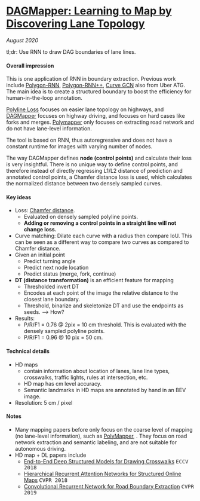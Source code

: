 # [DAGMapper: Learning to Map by Discovering Lane Topology](http://openaccess.thecvf.com/content_ICCV_2019/papers/Homayounfar_DAGMapper_Learning_to_Map_by_Discovering_Lane_Topology_ICCV_2019_paper.pdf)

_August 2020_

tl;dr: Use RNN to draw DAG boundaries of lane lines.

#### Overall impression
This is one application of RNN in boundary extraction. Previous work include [Polygon-RNN](http://www.cs.toronto.edu/polyrnn/poly_cvpr17/), [Polygon-RNN++](http://www.cs.toronto.edu/polyrnn/), [Curve GCN](https://openaccess.thecvf.com/content_CVPR_2019/papers/Ling_Fast_Interactive_Object_Annotation_With_Curve-GCN_CVPR_2019_paper.pdf) also from Uber ATG. The main idea is to create a structured boundary to boost the efficiency for human-in-the-loop  annotation.

[Polyline Loss](polyline_loss.md) focuses on easier lane topology on highways, and [DAGMapper](dagmapper.md) focuses on highway driving, and focuses on hard cases like forks and merges. [Polymapper](polymapper.md) only focuses on extracting road network and do not have lane-level information. 

The tool is based on RNN, thus autoregressive and does not have a constant runtime for images with varying number of nodes. 

The way DAGMapper defines **node (control points)** and calculate their loss is very insightful. There is no unique way to define control points, and therefore instead of directly regressing L1/L2 distance of prediction and annotated control points, a Chamfer distance loss is used, which calculates the normalized distance between two densely sampled curves. 

#### Key ideas
- Loss: [Chamfer distance](http://vision.cs.utexas.edu/378h-fall2015/slides/lecture4.pdf).
	- Evaluated on densely sampled polyline points. 
	- **Adding or removing a control points in a straight line will not change loss.**
- Curve matching: Dilate each curve with a radius then compare IoU. This can be seen as a different way to compare two curves as compared to Chamfer distance.
- Given an initial point
	- Predict turning angle
	- Predict next node location
	- Predict status (merge, fork, continue)
- **DT (distance transformation)** is an efficient feature for mapping
	- Thresholded invert DT
	- Encodes at each point of the image the relative distance to the closest lane boundary. 
	- Threshold, binarize and skeletonize DT and use the endpoints as seeds. --> How?
- Results: 
	- P/R/F1 = 0.76 @ 2pix = 10 cm threshold. This is evaluated with the densely sampled polyline points. 
	- P/R/F1 = 0.96 @ 10 pix = 50 cm.

#### Technical details
- HD maps 
	- contain information about location of lanes, lane line types, crosswalks, traffic lights, rules at intersection, etc. 
	- HD map has cm level accuracy.
	- Semantic landmarks in HD maps are annotated by hand in an BEV image. 
- Resolution: 5 cm / pixel

#### Notes
- Many mapping papers before only focus on the coarse level of mapping (no lane-level information), such as [PolyMapper](polymapper.md), . They focus on road network extraction and semantic labeling, and are not suitable for autonomous driving.
- HD map + DL papers include 
	- [End-to-End Deep Structured Models for Drawing Crosswalks](https://openaccess.thecvf.com/content_ECCV_2018/papers/Justin_Liang_End-to-End_Deep_Structured_ECCV_2018_paper.pdf) <kbd>ECCV 2018</kbd>
	- [Hierarchical Recurrent Attention Networks for Structured Online Maps](https://openaccess.thecvf.com/content_cvpr_2018/papers/Homayounfar_Hierarchical_Recurrent_Attention_CVPR_2018_paper.pdf) <kbd>CVPR 2018</kbd>
	- [Convolutional Recurrent Network for Road Boundary Extraction](https://openaccess.thecvf.com/content_CVPR_2019/papers/Liang_Convolutional_Recurrent_Network_for_Road_Boundary_Extraction_CVPR_2019_paper.pdf) <kbd>CVPR 2019</kbd>

